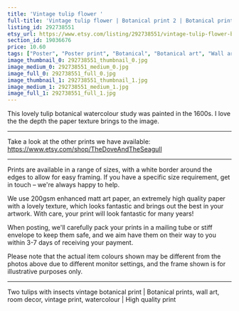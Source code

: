 ```yaml
---
title: 'Vintage tulip flower '
full-title: 'Vintage tulip flower | Botanical print 2 | Botanical prints, wall art, room decor, vintage print, watercolour, spring | High quality print'
listing_id: 292738551
etsy_url: https://www.etsy.com/listing/292738551/vintage-tulip-flower-botanical-print-2?utm_source=site&utm_medium=api&utm_campaign=api
section_id: 19036676
price: 10.60
tags: ["Poster", "Poster print", "Botanical", "Botanical art", "Wall art", "Botanical poster", "Vintage", "Plant", "Watercolour", "Tulip", "Insects", "Flower"]
image_thumbnail_0: 292738551_thumbnail_0.jpg
image_medium_0: 292738551_medium_0.jpg
image_full_0: 292738551_full_0.jpg
image_thumbnail_1: 292738551_thumbnail_1.jpg
image_medium_1: 292738551_medium_1.jpg
image_full_1: 292738551_full_1.jpg
---
```

This lovely tulip botanical watercolour study was painted in the 1600s. I love the the depth the paper texture brings to the image.

---

Take a look at the other prints we have available:
https://www.etsy.com/shop/TheDoveAndTheSeagull

---

Prints are available in a range of sizes, with a white border around the edges to allow for easy framing. If you have a specific size requirement, get in touch – we&#39;re always happy to help.

We use 200gsm enhanced matt art paper, an extremely high quality paper with a lovely texture, which looks fantastic and brings out the best in your artwork. With care, your print will look fantastic for many years!

When posting, we&#39;ll carefully pack your prints in a mailing tube or stiff envelope to keep them safe, and we aim have them on their way to you within 3-7 days of receiving your payment.

Please note that the actual item colours shown may be different from the photos above due to different monitor settings, and the frame shown is for illustrative purposes only.

---

Two tulips with insects vintage botanical print | Botanical prints, wall art, room decor, vintage print, watercolour | High quality print
